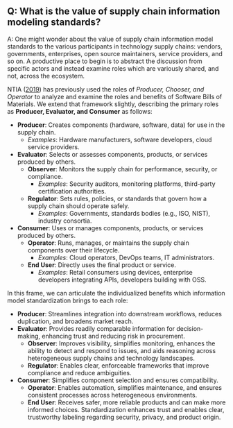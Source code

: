## **Q: What is the value of supply chain information modeling standards?**

A: One might wonder about the value of supply chain information model standards to the various participants in technology supply chains: vendors, governments, enterprises, open source maintainers, service providers, and so on. A productive place to begin is to abstract the discussion from specific actors and instead examine roles which are variously shared, and not, across the ecosystem.

NTIA ([2019](https://www.ntia.gov/files/ntia/publications/ntia_sbom_use_cases_roles_benefits-nov2019.pdf)) has previously used the roles of *Producer, Chooser, and Operator* to analyze and examine the roles and benefits of Software Bills of Materials. We extend that framework slightly, describing the primary roles as **Producer, Evaluator, and Consumer** as follows:

* **Producer**: Creates components (hardware, software, data) for use in the supply chain.
    * *Examples*: Hardware manufacturers, software developers, cloud service providers.
* **Evaluator**: Selects or assesses components, products, or services produced by others.
    * **Observer**: Monitors the supply chain for performance, security, or compliance.
        * *Examples*: Security auditors, monitoring platforms, third-party certification authorities.
    * **Regulator**: Sets rules, policies, or standards that govern how a supply chain should operate safely.
        * *Examples*: Governments, standards bodies (e.g., ISO, NIST), industry consortia.
* **Consumer**: Uses or manages components, products, or services produced by others.
    * **Operator**: Runs, manages, or maintains the supply chain components over their lifecycle.
        * *Examples*: Cloud operators, DevOps teams, IT administrators.
    * **End User**: Directly uses the final product or service.
        * *Examples*: Retail consumers using devices, enterprise developers integrating APIs, developers building with OSS.

In this frame, we can articulate the individualized benefits which information model standardization brings to each role:

* **Producer**: Streamlines integration into downstream workflows, reduces duplication, and broadens market reach.
* **Evaluator**: Provides readily comparable information for decision-making, enhancing trust and reducing risk in procurement.
    * **Observer**: Improves visibility, simplifies monitoring, enhances the ability to detect and respond to issues, and aids reasoning across heterogeneous supply chains and technology landscapes.
    * **Regulator**: Enables clear, enforceable frameworks that improve compliance and reduce ambiguities.
* **Consumer**: Simplifies component selection and ensures compatibility.
    * **Operator**: Enables automation, simplifies maintenance, and ensures consistent processes across heterogeneous environments.
    * **End User**: Receives safer, more reliable products and can make more informed choices. Standardization enhances trust and enables clear, trustworthy labeling regarding security, privacy, and product origin.

